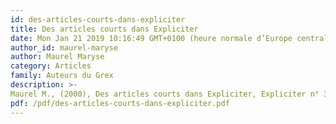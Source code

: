 ```yaml
---
id: des-articles-courts-dans-expliciter
title: Des articles courts dans Expliciter
date: Mon Jan 21 2019 10:16:49 GMT+0100 (heure normale d’Europe centrale)
author_id: maurel-maryse
author: Maurel Maryse
category: Articles
family: Auteurs du Grex
description: >-
Maurel M., (2000), Des articles courts dans Expliciter, Expliciter n° 37, p. 26-30 
pdf: /pdf/des-articles-courts-dans-expliciter.pdf
---
```

